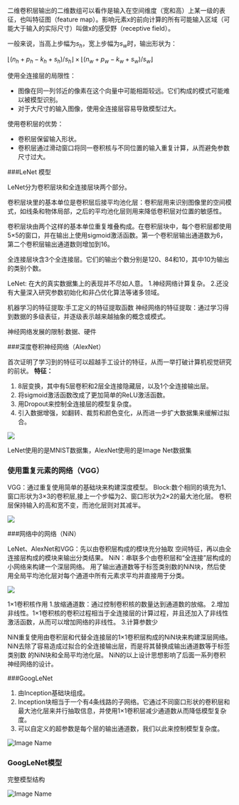 二维卷积层输出的二维数组可以看作是输入在空间维度（宽和高）上某一级的表征，也叫特征图（feature map）。影响元素x的前向计算的所有可能输入区域（可能大于输入的实际尺寸）叫做x的感受野（receptive field）。



一般来说，当高上步幅为$s_h$，宽上步幅为$s_w$时，输出形状为：

$\lfloor (n_h+p_h-k_h+s_h)/s_h \rfloor \times \lfloor (n_w+p_w-k_w+s_w)/s_w \rfloor$



使用全连接层的局限性：

- 图像在同一列邻近的像素在这个向量中可能相距较远。它们构成的模式可能难以被模型识别。
- 对于大尺寸的输入图像，使用全连接层容易导致模型过大。

使用卷积层的优势：

- 卷积层保留输入形状。
- 卷积层通过滑动窗口将同一卷积核与不同位置的输入重复计算，从而避免参数尺寸过大。



###LeNet 模型

LeNet分为卷积层块和全连接层块两个部分。

卷积层块里的基本单位是卷积层后接平均池化层：卷积层用来识别图像里的空间模式，如线条和物体局部，之后的平均池化层则用来降低卷积层对位置的敏感性。

卷积层块由两个这样的基本单位重复堆叠构成。在卷积层块中，每个卷积层都使用5×5的窗口，并在输出上使用sigmoid激活函数。第一个卷积层输出通道数为6，第二个卷积层输出通道数则增加到16。

全连接层块含3个全连接层。它们的输出个数分别是120、84和10，其中10为输出的类别个数。



LeNet: 在大的真实数据集上的表现并不尽如⼈意。
1.神经网络计算复杂。
2.还没有⼤量深⼊研究参数初始化和⾮凸优化算法等诸多领域。

机器学习的特征提取:手工定义的特征提取函数
神经网络的特征提取：通过学习得到数据的多级表征，并逐级表⽰越来越抽象的概念或模式。

神经网络发展的限制:数据、硬件



###深度卷积神经网络（AlexNet）

首次证明了学习到的特征可以超越⼿⼯设计的特征，从而⼀举打破计算机视觉研究的前状。
**特征：**

1. 8层变换，其中有5层卷积和2层全连接隐藏层，以及1个全连接输出层。
2. 将sigmoid激活函数改成了更加简单的ReLU激活函数。
3. 用Dropout来控制全连接层的模型复杂度。
4. 引入数据增强，如翻转、裁剪和颜色变化，从而进一步扩大数据集来缓解过拟合。



![](https://cdn.kesci.com/upload/image/q5kv4gpx88.png?imageView2/0/w/640/h/640)

LeNet使用的是MNIST数据集，AlexNet使用的是Image Net数据集



### 使用重复元素的网络（VGG）

VGG：通过重复使⽤简单的基础块来构建深度模型。
Block:数个相同的填充为1、窗口形状为3×3的卷积层,接上一个步幅为2、窗口形状为2×2的最大池化层。
卷积层保持输入的高和宽不变，而池化层则对其减半。

![](https://cdn.kesci.com/upload/image/q5l6vut7h1.png?imageView2/0/w/640/h/640)



###⽹络中的⽹络（NiN）

LeNet、AlexNet和VGG：先以由卷积层构成的模块充分抽取 空间特征，再以由全连接层构成的模块来输出分类结果。
NiN：串联多个由卷积层和“全连接”层构成的小⽹络来构建⼀个深层⽹络。
⽤了输出通道数等于标签类别数的NiN块，然后使⽤全局平均池化层对每个通道中所有元素求平均并直接⽤于分类。

![](https://cdn.kesci.com/upload/image/q5l6u1p5vy.png?imageView2/0/w/960/h/960)

1×1卷积核作用
1.放缩通道数：通过控制卷积核的数量达到通道数的放缩。
2.增加非线性。1×1卷积核的卷积过程相当于全连接层的计算过程，并且还加入了非线性激活函数，从而可以增加网络的非线性。
3.计算参数少



NiN重复使⽤由卷积层和代替全连接层的1×1卷积层构成的NiN块来构建深层⽹络。
NiN去除了容易造成过拟合的全连接输出层，而是将其替换成输出通道数等于标签类别数 的NiN块和全局平均池化层。
NiN的以上设计思想影响了后⾯⼀系列卷积神经⽹络的设计。



###GoogLeNet

1. 由Inception基础块组成。
2. Inception块相当于⼀个有4条线路的⼦⽹络。它通过不同窗口形状的卷积层和最⼤池化层来并⾏抽取信息，并使⽤1×1卷积层减少通道数从而降低模型复杂度。
3. 可以⾃定义的超参数是每个层的输出通道数，我们以此来控制模型复杂度。

![Image Name](https://cdn.kesci.com/upload/image/q5l6uortw.png?imageView2/0/w/640/h/640)

### GoogLeNet模型

完整模型结构

![Image Name](https://cdn.kesci.com/upload/image/q5l6x0fyyn.png?imageView2/0/w/640/h/640)